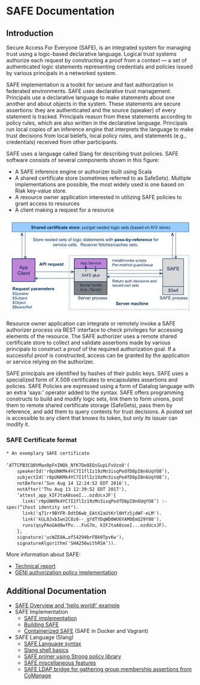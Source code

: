 # SAFE Documentation

## Introduction

Secure Access For Everyone (SAFE), is an integrated system for managing trust using a logic-based declarative language. Logical trust systems authorize each request by constructing a proof from a context — a set of authenticated logic statements representing credentials and policies issued by various principals in a networked system.

SAFE implementation is a toolkit for secure and fast authorization in federated environments. SAFE uses  declarative  trust  management. Principals  use  a  declarative  language  to  make
statements about one another and about objects in the system.  These statements are secure assertions: they are authenticated and the source (speaker) of every statement is tracked.  Principals reason from these
statements according to policy rules, which are also written in the declarative language.  Principals run local copies of an inference engine that interprets the language to make trust decisions from local beliefs, local policy rules, and statements (e.g., credentials) received from other participants.

SAFE uses a language called Slang for describing trust policies. SAFE software consists of several components shown in this figure:
- A SAFE inference engine or authorizer built using Scala
- A shared certificate store (sometimes referred to as SafeSets). Multiple implementations are possible, the most widely used is one based on Riak key-value store.
- A resource owner application interested in utilizing SAFE policies to grant access to resources
- A client making a request for a resource

![SAFE architecture](docs/safe-arch.png "SAFE architecture")

Resource owner application can integrate or remotely invoke a SAFE authorizer process via REST interface to check privileges for accessing elements of the resource. The SAFE authorizer uses a remote shared certificate store to collect and validate assertions made by various principals to construct a proof of the required authorization goal. If a successful proof is constructed, access can be granted by the application or service relying on the authorizer.

SAFE principals are identified by hashes of their public keys. SAFE uses a specialized form of X.509 certificates to encapsulates assertions and policies. SAFE Policies are expressed using a form of Datalog language with an extra 'says:' operator added to the syntax. SAFE offers programming constructs to build
and modify logic sets, link them to form unions, post them to remote shared certificate storage (SafeSets), pass them by reference, and add them to query contexts for trust decisions.  A posted set is accessible to any client that knows its token, but only its issuer can modify it.

### SAFE Certificate format
```
* An exemplary SAFE certificate

‘ATTCPB3CQ0VMax0pFnINQk_NfK7De8EQsGupLFvUzo8'(
    speakerId('r0pUNKMk4YC7I1flIz19zMn3isqPedfD8pI0n6UqYO8’),
    subjectId('r0pUNKMk4YC7I1flIz19zMn3isqPedfD8pI0n6UqYO8’),
    notBefore(’Sun Aug 14 12:24:52 EDT 2016'),
    notAfter('Thu Aug 13 12:39:52 EDT 2017'),
    ’attest_app_kIFJtaA8soeI...ozdUcxJF'{
      link('r0pUNKMk4YC7I1flIz19zMn3isqPedfD8pI0n6UqYO8’) :- spec(“ihost identity set").
      link('q71rr9BYFR-DdtD6wb_EAtX2aUtKrl0Hfz5jdWF-eLM').
      link('kGL0JxbIwn2C8z8--_gYdTYDqWD0WU6YAMOEmQ29Y80').
      runs(qsyPAoGAd8wfPv...FuG7m, kIFJtaA8soeI...ozdUcxJF).
    },
    signature('ucWZE8A…ofS4294brFBk0TpvKw'),
    signatureAlgorithm('SHA256withRSA’)).

```

More information about SAFE:

- [Technical report](https://users.cs.duke.edu/~chase/safe-progress.pdf)
- [GENI authorization policy implementation](https://users.cs.duke.edu/~chase/safe-geni.pdf)

## Additional Documentation

- [SAFE Overview and 'hello world!' example](docs/safe-overview.md)
- SAFE Implementation
  - [SAFE implementation](docs/safe-implementation.md)
  - [Building SAFE](docs/safe-build.md)
  - [Containerized SAFE](docs/safe-docker.md) (SAFE in Docker and Vagrant)
- SAFE Language (Slang)
  - [SAFE Language syntax](docs/safe-slang.md)
  - [Slang shell basics](docs/slang-shell-basics.md)
  - [SAFE primer using Strong policy library](docs/safe-strong-hello-world.md)
  - [SAFE miscellaneous features](docs/safe-misc.md)
  - [SAFE LDAP bridge for gathering group membership assertions from CoManage](docs/safe-comanage.md)

